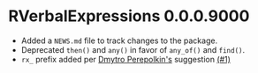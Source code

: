 # RVerbalExpressions 0.0.0.9000

* Added a `NEWS.md` file to track changes to the package.
* Deprecated `then()` and `any()` in favor of `any_of()` and `find()`. 
* `rx_` prefix added per [Dmytro Perepolkin's](https://github.com/dmi3kno)  suggestion [(#1)](https://github.com/VerbalExpressions/RVerbalExpressions/issues/1)
